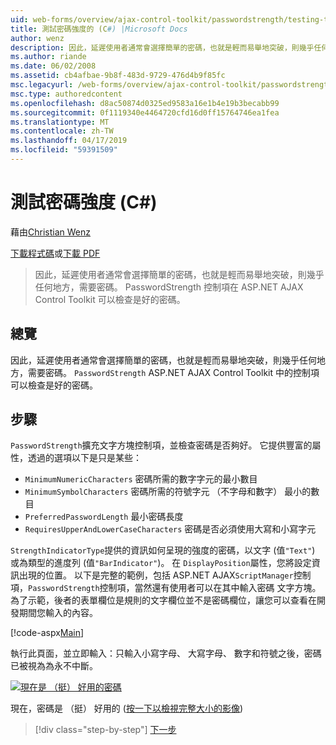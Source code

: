 ```yaml
---
uid: web-forms/overview/ajax-control-toolkit/passwordstrength/testing-the-strength-of-a-password-cs
title: 測試密碼強度的 (C#) |Microsoft Docs
author: wenz
description: 因此，延遲使用者通常會選擇簡單的密碼，也就是輕而易舉地突破，則幾乎任何地方，需要密碼。 在此 ASP 中 PasswordStrength 控制項。N...
ms.author: riande
ms.date: 06/02/2008
ms.assetid: cb4afbae-9b8f-483d-9729-476d4b9f85fc
msc.legacyurl: /web-forms/overview/ajax-control-toolkit/passwordstrength/testing-the-strength-of-a-password-cs
msc.type: authoredcontent
ms.openlocfilehash: d8ac50874d0325ed9583a16e1b4e19b3becabb99
ms.sourcegitcommit: 0f1119340e4464720cfd16d0ff15764746ea1fea
ms.translationtype: MT
ms.contentlocale: zh-TW
ms.lasthandoff: 04/17/2019
ms.locfileid: "59391509"
---
```

# <a name="testing-the-strength-of-a-password-c"></a>測試密碼強度 (C#)

藉由[Christian Wenz](https://github.com/wenz)

[下載程式碼](http://download.microsoft.com/download/9/3/f/93f8daea-bebd-4821-833b-95205389c7d0/PasswordStrength0.cs.zip)或[下載 PDF](http://download.microsoft.com/download/2/d/c/2dc10e34-6983-41d4-9c08-f78f5387d32b/passwordstrength0CS.pdf)

> 因此，延遲使用者通常會選擇簡單的密碼，也就是輕而易舉地突破，則幾乎任何地方，需要密碼。 PasswordStrength 控制項在 ASP.NET AJAX Control Toolkit 可以檢查是好的密碼。


## <a name="overview"></a>總覽

因此，延遲使用者通常會選擇簡單的密碼，也就是輕而易舉地突破，則幾乎任何地方，需要密碼。 `PasswordStrength` ASP.NET AJAX Control Toolkit 中的控制項可以檢查是好的密碼。

## <a name="steps"></a>步驟

`PasswordStrength`擴充文字方塊控制項，並檢查密碼是否夠好。 它提供豐富的屬性，透過的選項以下是只是某些：

- `MinimumNumericCharacters` 密碼所需的數字字元的最小數目
- `MinimumSymbolCharacters` 密碼所需的符號字元 （不字母和數字） 最小的數目
- `PreferredPasswordLength` 最小密碼長度
- `RequiresUpperAndLowerCaseCharacters` 密碼是否必須使用大寫和小寫字元

`StrengthIndicatorType`提供的資訊如何呈現的強度的密碼，以文字 (值`"Text"`) 或為類型的進度列 (值`"BarIndicator"`)。 在 `DisplayPosition`屬性，您將設定資訊出現的位置。 以下是完整的範例，包括 ASP.NET AJAX`ScriptManager`控制項，`PasswordStrength`控制項，當然還有使用者可以在其中輸入密碼 文字方塊。 為了示範，後者的表單欄位是規則的文字欄位並不是密碼欄位，讓您可以查看在開發期間您輸入的內容。

[!code-aspx[Main](testing-the-strength-of-a-password-cs/samples/sample1.aspx)]

執行此頁面，並立即輸入：只輸入小寫字母、 大寫字母、 數字和符號之後，密碼已被視為為永不中斷。


[![現在是 （挺） 好用的密碼](testing-the-strength-of-a-password-cs/_static/image2.png)](testing-the-strength-of-a-password-cs/_static/image1.png)

現在，密碼是 （挺） 好用的 ([按一下以檢視完整大小的影像](testing-the-strength-of-a-password-cs/_static/image3.png))

> [!div class="step-by-step"]
> [下一步](testing-the-strength-of-a-password-vb.md)
